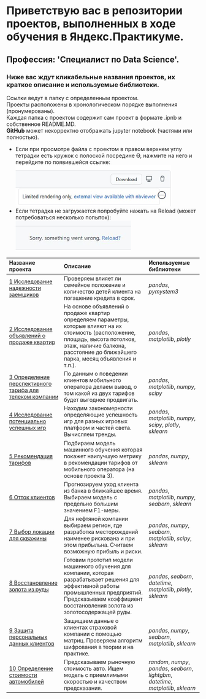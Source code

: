 # Приветствую вас в репозитории проектов, выполненных в ходе обучения в Яндекс.Практикуме.
## Профессия: 'Специалист по Data Science'.

### Ниже вас ждут кликабельные названия проектов, их краткое описание и используемые библиотеки.

Ссылки ведут в папку с определенным проектом.  
Проекты расположены в хронологическом порядке выполнения (пронумерованы).  
Каждая папка с проектом содержит сам проект в формате .ipnb и собственное README.MD.  
**GitHub** может некорректно отображать jupyter notebook (частями или полностью).  
 - Если при просмотре файла с проектом в правом верхнем углу тетрадки есть кружок с полоской посредине ~~O~~, нажмите на него и перейдите по появившейся ссылке:  
![alt](nbviewer.jpg 'nbviewer')  
 - Если тетрадка не загружается попробуйте нажать на Reload (может потребоваться несколько попыток):  
![alt](Reload.JPG 'Reload')  

| Название проекта | Описание | Используемые библиотеки | 
| :---------------------- | :---------------------- | :---------------------- |
| [1 Исследование надежности заемщиков](1_Исследование_надежности_заемщиков) | Проверяем влияет ли семейное положение и количество детей клиента на погашение кредита в срок.| *pandas*, *pymystem3* |
| [2 Исследование объявлений о продаже квартир](2_Исследование_объявлений_о_продаже_квартир) | На основе объявлений о продаже квартир определяем параметры, которые влияют на их стоимость (расположение, площадь, высота потолков, этаж, наличие балкона, расстояние до ближайшего парка, месяц объявления и т.п.). | *pandas*, *matplotlib*, *plotly* |
| [3 Определение перспективного тарифа для телеком компании](3_Определение_перспективного_тарифа_для_телеком_компании) | По данным о поведении клиентов мобильного оператора делаем вывод, о том какой из двух тарифов будет выгоднее продвигать. | *pandas*, *matplotlib*, *numpy*, *scipy* |
| [4 Исследование потенциально успешных игр](4_Исследование_потенциально_успешных_игр) | Находим закономерности определяющие успешность игр для разных игровых платформ и частей света. Вычисляем тренды. | *pandas*, *matplotlib*, *numpy*, *scipy*, *plotly*, *sklearn* |
| [5 Рекомендация тарифов](5_Рекомендация_тарифов) | Подбираем модель машинного обучения которая покажет наилучшую метрику в рекомендации тарифов от мобильного оператора (на основе проекта 3). | *pandas*, *numpy*, *sklearn*  |
| [6 Отток клиентов](6_Отток_клиентов) | Прогнозируем уход клиента из банка в ближайшее время. Выбираем модель с предельно большим значением F1-меры. |  *pandas*, *matplotlib*, *numpy*, *seaborn*, *sklearn* |
| [7 Выбор локации для скважины](7_Выбор_локации_для_скважины) | Для нефтяной компании выбираем регион, где разработка месторождений наименее рискована и при этом прибыльна. Считаем возможную прибыль и риски. | *pandas*, *numpy*, *seaborn*, *matplotlib*, *scipy*, *sklearn* |
| [8 Восстановление золота из руды](8_Восстановление_золота_из_руды) | Готовим прототип модели машинного обучения для компании, которая разрабатывает решения для эффективной работы промышленных предприятий. Предсказываем коэффициент восстановления золота из золотосодержащей руды. | *pandas*, *seaborn*, *datetime*, *matplotlib*, *plotly*, *sklearn* |
| [9 Защита персональных данных клиентов](9_Защита_персональных_данных_клиентов) | Защищаем данные о клиентах страховой компании с помощью матриц. Проверяем алгоритм шифрования в теории и на практике. | *pandas*, *numpy*, *seaborn*, *matplotlib*, *sklearn* |
| [10 Определение стоимости автомобилей](10_Определение_стоимости_автомобилей) | Предсказываем рыночную стоимость авто. Ищем модель с приемлимыми скоростью и качеством предсказания. | *random*, *numpy*, *pandas*, *seaborn*, *lightgbm*, *datetime*, *matplotlib*, *sklearn* |

